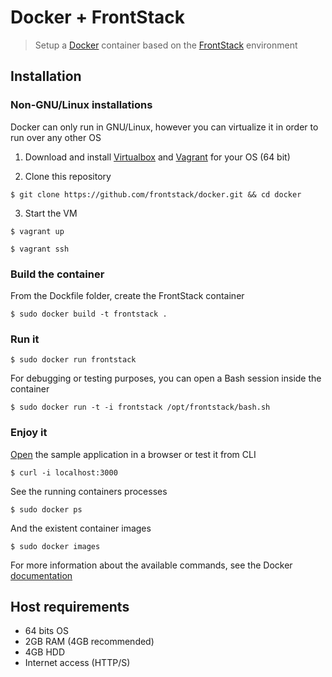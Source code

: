 # Docker + FrontStack

> Setup a [Docker][1] container based on the [FrontStack][2] environment

## Installation

### Non-GNU/Linux installations

Docker can only run in GNU/Linux, however you can virtualize it in order to run over any other OS

1. Download and install [Virtualbox][3] and [Vagrant][4] for your OS (64 bit)

2. Clone this repository
```
$ git clone https://github.com/frontstack/docker.git && cd docker
```

3. Start the VM
```
$ vagrant up
```
```
$ vagrant ssh
```

### Build the container

From the Dockfile folder, create the FrontStack container
```
$ sudo docker build -t frontstack .
```

### Run it
```
$ sudo docker run frontstack
```

For debugging or testing purposes, you can open a Bash session inside the container
```
$ sudo docker run -t -i frontstack /opt/frontstack/bash.sh
```

### Enjoy it

[Open][6] the sample application in a browser or test it from CLI
```
$ curl -i localhost:3000
```

See the running containers processes
```
$ sudo docker ps
```
And the existent container images
```
$ sudo docker images
```

For more information about the available commands, see the Docker [documentation][5]

## Host requirements

  * 64 bits OS
  * 2GB RAM (4GB recommended)
  * 4GB HDD
  * Internet access (HTTP/S)


[1]: http://docker.io
[2]: http://github.com/frontstack/frontstack
[3]: https://www.virtualbox.org/wiki/Downloads
[4]: http://downloads.vagrantup.com/
[5]: http://docs.docker.io/en/latest/commandline/cli/
[6]: http://localhost:3000
